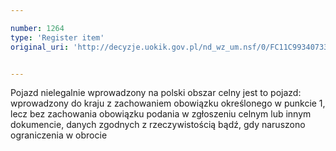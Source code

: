 ```yaml
---

number: 1264
type: 'Register item'
original_uri: 'http://decyzje.uokik.gov.pl/nd_wz_um.nsf/0/FC11C99340733287C125739A002ABC8A?OpenDocument'


---
```


Pojazd nielegalnie wprowadzony na polski obszar celny jest to pojazd: wprowadzony do kraju z zachowaniem obowiązku określonego w punkcie 1, lecz bez zachowania obowiązku podania w zgłoszeniu celnym lub innym dokumencie, danych zgodnych z rzeczywistością bądź, gdy naruszono ograniczenia w obrocie
